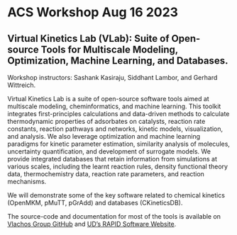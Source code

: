 # ACS Workshop Aug 16 2023

## Virtual Kinetics Lab (VLab): Suite of Open-source Tools for Multiscale Modeling, Optimization, Machine Learning, and Databases.

Workshop instructors: Sashank Kasiraju, Siddhant Lambor, and Gerhard Wittreich.
 
Virtual Kinetics Lab is a suite of open-source software tools aimed at multiscale modeling, cheminformatics, and machine learning. This toolkit integrates first-principles calculations and data-driven methods to calculate thermodynamic properties of adsorbates on catalysts, reaction rate constants, reaction pathways and networks, kinetic models, visualization, and analysis. We also leverage optimization and machine learning paradigms for kinetic parameter estimation, similarity analysis of molecules, uncertainty quantification, and development of surrogate models. We provide integrated databases that retain information from simulations at various scales, including the learnt reaction rules, density functional theory data, thermochemistry data, reaction rate parameters, and reaction mechanisms. 

We will demonstrate some of the key software related to chemical kinetics (OpenMKM, pMuTT, pGrAdd) and databases (CKineticsDB). 

The source-code and documentation for most of the tools is available on [Vlachos Group GitHub](https://github.com/VlachosGroup) and [UD’s RAPID Software Website](https://dei.udel.edu/rapid/rapid-research/rapid-reaction-software-ecosystem/).


